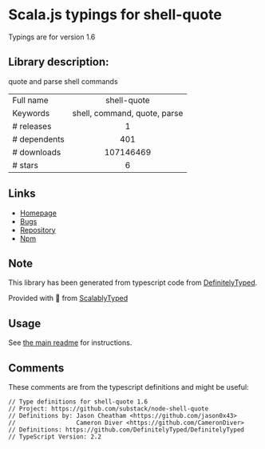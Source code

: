 
# Scala.js typings for shell-quote

Typings are for version 1.6

## Library description:
quote and parse shell commands

|                    |                 |
| ------------------ | :-------------: |
| Full name          | shell-quote |
| Keywords           | shell, command, quote, parse |
| # releases         | 1 |
| # dependents       | 401 |
| # downloads        | 107146469 |
| # stars            | 6 |

## Links
- [Homepage](https://github.com/substack/node-shell-quote#readme)
- [Bugs](https://github.com/substack/node-shell-quote/issues)
- [Repository](https://github.com/substack/node-shell-quote)
- [Npm](https://www.npmjs.com/package/shell-quote)
    


## Note
This library has been generated from typescript code from [DefinitelyTyped](https://definitelytyped.org).

Provided with :purple_heart: from [ScalablyTyped](https://github.com/oyvindberg/ScalablyTyped)

## Usage
See [the main readme](../../readme.md) for instructions.

## Comments

These comments are from the typescript definitions and might be useful:
```
// Type definitions for shell-quote 1.6
// Project: https://github.com/substack/node-shell-quote
// Definitions by: Jason Cheatham <https://github.com/jason0x43>
//                 Cameron Diver <https://github.com/CameronDiver>
// Definitions: https://github.com/DefinitelyTyped/DefinitelyTyped
// TypeScript Version: 2.2

```

